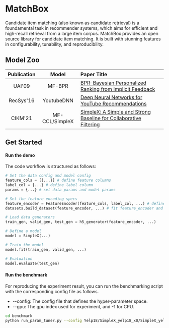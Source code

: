 # MatchBox

Candidate item matching (also known as candidate retrieval) is a foundamental task in recommender systems, which aims for efficient and high-recall retrieval from a large item corpus. MatchBox provides an open source library for candidate item matching. It is built with stunning features in configurability, tunability, and reproducibility. 


## Model Zoo

| Publication | Model          | Paper Title                                                                                                                                   |
|:-----------:|:--------------:|:--------------------------------------------------------------------------------------------------------------------------------------------- |
| UAI'09      | MF-BPR         | [BPR: Bayesian Personalized Ranking from Implicit Feedback](https://arxiv.org/ftp/arxiv/papers/1205/1205.2618.pdf)                            |
| RecSys'16   | YoutubeDNN     | [Deep Neural Networks for YouTube Recommendations](https://dl.acm.org/doi/10.1145/2959100.2959190)                                            |
| CIKM'21     | MF-CCL/SimpleX | [SimpleX: A Simple and Strong Baseline for Collaborative Filtering](https://arxiv.org/pdf/2109.12613.pdfhttps://arxiv.org/pdf/2109.12613.pdf) |

## Get Started

#### Run the demo

The code workflow is structured as follows:

```python
# Set the data config and model config
feature_cols = [{...}] # define feature columns
label_col = {...} # define label column
params = {...} # set data params and model params

# Set the feature encoding specs
feature_encoder = FeatureEncoder(feature_cols, label_col, ...) # define the feature encoder
datasets.build_dataset(feature_encoder, ...) # fit feature_encoder and build dataset 

# Load data generators
train_gen, valid_gen, test_gen = h5_generator(feature_encoder, ...)

# Define a model
model = SimpleX(...)

# Train the model
model.fit(train_gen, valid_gen, ...)

# Evaluation
model.evaluate(test_gen)
```

#### Run the benchmark

For reproducing the experiment result, you can run the benchmarking script with the corresponding config file as follows.

+ --config: The config file that defines the hyper-parameter space.
+ --gpu: The gpu index used for experiment, and -1 for CPU.

```bash
cd benchmark
python run_param_tuner.py --config Yelp18/SimpleX_yelp18_x0/SimpleX_yelp18_x0_tuner_config.yaml --gpu 0
```
